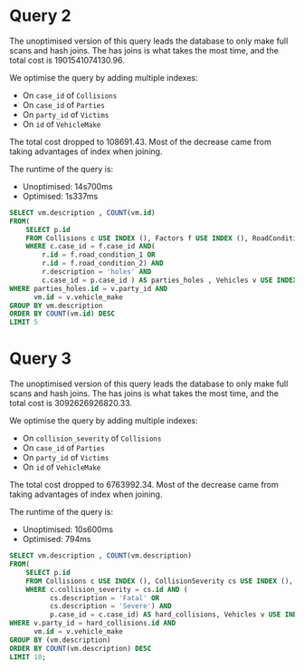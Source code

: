 # Query 2 

The unoptimised version of this query leads the database to only make full scans and hash joins. The has joins is what takes the most time, and the total cost is 1901541074130.96.

We optimise the query by adding multiple indexes:
* On `case_id` of `Collisions`
* On `case_id` of `Parties`
* On `party_id` of `Victims`
* On `id` of `VehicleMake`

The total cost dropped to 108691.43. Most of the decrease came from taking advantages of index when joining.

The runtime of the query is:
* Unoptimised: 14s700ms
* Optimised: 1s337ms

```SQL
SELECT vm.description , COUNT(vm.id)
FROM(
    SELECT p.id
    FROM Collisions c USE INDEX (), Factors f USE INDEX (), RoadCondition r USE INDEX (), Parties p USE INDEX ()
    WHERE c.case_id = f.case_id AND(
        r.id = f.road_condition_1 OR
        r.id = f.road_condition_2) AND
        r.description = 'holes' AND
        c.case_id = p.case_id ) AS parties_holes , Vehicles v USE INDEX (), VehiculeMake vm USE INDEX ()
WHERE parties_holes.id = v.party_id AND
      vm.id = v.vehicle_make
GROUP BY vm.description
ORDER BY COUNT(vm.id) DESC
LIMIT 5
```

# Query 3

The unoptimised version of this query leads the database to only make full scans and hash joins. The has joins is what takes the most time, and the total cost is 3092626926820.33.

We optimise the query by adding multiple indexes:
* On `collision_severity` of `Collisions`
* On `case_id` of `Parties`
* On `party_id` of `Victims`
* On `id` of `VehicleMake`

The total cost dropped to 6763992.34. Most of the decrease came from taking advantages of index when joining.

The runtime of the query is:
* Unoptimised: 10s600ms
* Optimised: 794ms

```SQL
SELECT vm.description , COUNT(vm.description)
FROM(
    SELECT p.id
    FROM Collisions c USE INDEX (), CollisionSeverity cs USE INDEX (), Parties p USE INDEX ()
    WHERE c.collision_severity = cs.id AND (
          cs.description = 'Fatal' OR
          cs.description = 'Severe') AND
          p.case_id = c.case_id) AS hard_collisions, Vehicles v USE INDEX (), VehiculeMake vm USE INDEX ()
WHERE v.party_id = hard_collisions.id AND
      vm.id = v.vehicle_make
GROUP BY (vm.description)
ORDER BY COUNT(vm.description) DESC
LIMIT 10;
```